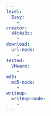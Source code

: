 ```yaml
---
level:
  Easy:
    -
creator:
  d4t4s3c:
    -
download:
  url-node:
    -
tested:
  VMware:
    -
md5:
  md5-node:
    -
writeup:
  writeup-node:
    -
---
```

